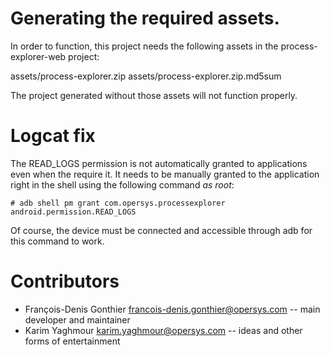 # Generating the required assets.

In order to function, this project needs the following assets in the
process-explorer-web project:

assets/process-explorer.zip
assets/process-explorer.zip.md5sum

The project generated without those assets will not function properly.

# Logcat fix

The READ_LOGS permission is not automatically granted to applications
even when the require it. It needs to be manually granted to the
application right in the shell using the following command _as root_:

    # adb shell pm grant com.opersys.processexplorer android.permission.READ_LOGS

Of course, the device must be connected and accessible through adb
for this command to work.

# Contributors

* François-Denis Gonthier francois-denis.gonthier@opersys.com -- main developer and maintainer
* Karim Yaghmour karim.yaghmour@opersys.com -- ideas and other forms of entertainment

